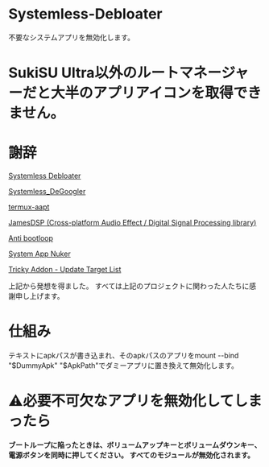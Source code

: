 # Systemless-Debloater
不要なシステムアプリを無効化します。
# SukiSU Ultra以外のルートマネージャーだと大半のアプリアイコンを取得できません。
# 謝辞
[Systemless Debloater](https://github.com/zgfg/SystemlessDebloater)

[Systemless_DeGoogler](https://github.com/Systemless-DeBloaters/Systemless_DeGoogler)

[termux-aapt](https://github.com/rendiix/termux-aapt)

[JamesDSP (Cross-platform Audio Effect / Digital Signal Processing library)](https://github.com/james34602/JamesDSPManager)

[Anti bootloop](https://github.com/Magisk-Modules-Alt-Repo/abootloop/tree/v1.3.4)

[System App Nuker](https://github.com/chisewaguri/systemapp_nuker)

[Tricky Addon - Update Target List](https://github.com/KOWX712/Tricky-Addon-Update-Target-List)

上記から発想を得ました。
すべては上記のプロジェクトに関わった人たちに感謝申し上げます。

# 仕組み
テキストにapkパスが書き込まれ、そのapkパスのアプリをmount --bind "$DummyApk" "$ApkPath"でダミーアプリに置き換えて無効化します。

# ⚠️必要不可欠なアプリを無効化してしまったら
**ブートループに陥ったときは、ボリュームアップキーとボリュームダウンキー、電源ボタンを同時に押してください。
すべてのモジュールが無効化されます。**
